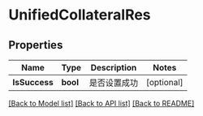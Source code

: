 # UnifiedCollateralRes

## Properties

Name | Type | Description | Notes
------------ | ------------- | ------------- | -------------
**IsSuccess** | **bool** | 是否设置成功 | [optional] 

[[Back to Model list]](../README.md#documentation-for-models) [[Back to API list]](../README.md#documentation-for-api-endpoints) [[Back to README]](../README.md)


